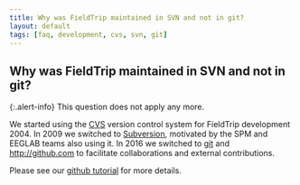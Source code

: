 ```yaml
---
title: Why was FieldTrip maintained in SVN and not in git?
layout: default
tags: [faq, development, cvs, svn, git]
---
```


## Why was FieldTrip maintained in SVN and not in git?

{:.alert-info}
This question does not apply any more.

We started using the [CVS](/development/cvs) version control system for FieldTrip development 2004. 
In 2009 we switched to [ Subversion](/development/svn), motivated by the SPM and EEGLAB teams also using it. In 2016 we switched to [git](/development/git) and http://github.com to facilitate collaborations and external contributions. 

Please see our [github tutorial](/development/git) for more details.
